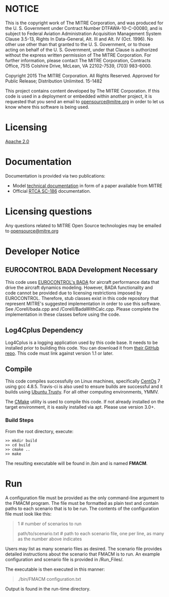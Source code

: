 # NOTICEThis is the copyright work of The MITRE Corporation, and was producedfor the U. S. Government under Contract Number DTFAWA-10-C-00080, andis subject to Federal Aviation Administration Acquisition ManagementSystem Clause 3.5-13, Rights In Data-General, Alt. III and Alt. IV(Oct. 1996).  No other use other than that granted to the U. S.Government, or to those acting on behalf of the U. S. Government,under that Clause is authorized without the express writtenpermission of The MITRE Corporation. For further information, pleasecontact The MITRE Corporation, Contracts Office, 7515 Colshire Drive,McLean, VA  22102-7539, (703) 983-6000. Copyright 2015 The MITRE Corporation. All Rights Reserved.Approved for Public Release; Distribution Unlimited. 15-1482This project contains content developed by The MITRE Corporation. If this code is used in a deployment or embedded within another project, it is requested that you send an email to opensource@mitre.org in order to let us know where this software is being used. # Licensing[Apache 2.0](https://github.com/mitre/FMACM/blob/master/LICENSE)# DocumentationDocumentation is provided via two publications:- Model [technical documentation](https://www.mitre.org/publications/technical-papers/derivation-of-a-point-mass-aircraft-model-used-for-fast-time) in form of a paper available from MITRE- Official [RTCA SC-186](http://www.rtca.org/content.asp?pl=108&sl=33&contentid=88) documentation.# Licensing questionsAny questions related to MITRE Open Source technologies may be emailed to opensource@mitre.org# Developer Notice## EUROCONTROL BADA Development NecessaryThis code uses [EUROCONTROL's BADA](https://eurocontrol.int/services/bada) for aircraft performance data that drive the aircraft dynamics modeling. However, BADA functionality and code cannot be provided due to licensing restrictions imposed by EUROCONTROL. Therefore, stub classes exist in this code repository that represent MITRE's suggested implementation in order to use this software. See /CoreII/bada.cpp and /CoreII/BadaWithCalc.cpp. Please complete the implementation in these classes before using the code.## Log4Cplus DependencyLog4Cplus is a logging application used by this code base. It needs to be installed prior to building this code. You can download it from [their GitHub repo](https://github.com/log4cplus/log4cplus). This code must link against version 1.1 or later.## CompileThis code compiles successfully on Linux machines, specifically [CentOs](https://www.centos.org/) 7 using gcc 4.8.5. Travis-ci is also used to ensure builds are successful and it builds using [Ubuntu Trusty](https://travis-ci.org/sbowman-mitre/FMACM). For all other computing environments, YMMV.The [CMake](https://cmake.org/) utility is used to compile this code. If not already installed on the target environment, it is easily installed via apt. Please use version 3.0+. ### Build StepsFrom the root directory, execute:```>> mkdir build>> cd build>> cmake ..>> make```The resulting executable will be found in /bin and is named **FMACM**.# RunA configuration file must be provided as the only command-line argument to the FMACM program. The file must be formatted as plain text and contain paths to each scenario that is to be run. The contents of the configuration file must look like this:> 1 # number of scenarios to run> > path/to/scenario.txt # path to each scenario file, one per line, as many as the number above indicatesUsers may list as many scenario files as desired. The scenario file provides detailed instructions about the scenario that FMACM is to run. An example configuration and scenario file is provided in <root>/Run_Files/.The executable is then executed in this manner:> ./bin/FMACM configuration.txt Output is found in the run-time directory.